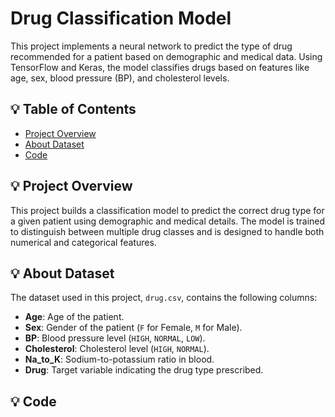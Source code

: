 # Drug Classification Model

This project implements a neural network to predict the type of drug recommended for a patient based on demographic and medical data. Using TensorFlow and Keras, the model classifies drugs based on features like age, sex, blood pressure (BP), and cholesterol levels. 

## 💡 Table of Contents
- [Project Overview](#project-overview)
- [About Dataset](#dataset)
- [Code](#code)

## 💡 Project Overview
This project builds a classification model to predict the correct drug type for a given patient using demographic and medical details. The model is trained to distinguish between multiple drug classes and is designed to handle both numerical and categorical features. 

## 💡 About Dataset
The dataset used in this project, `drug.csv`, contains the following columns:
- **Age**: Age of the patient.
- **Sex**: Gender of the patient (`F` for Female, `M` for Male).
- **BP**: Blood pressure level (`HIGH`, `NORMAL`, `LOW`).
- **Cholesterol**: Cholesterol level (`HIGH`, `NORMAL`).
- **Na_to_K**: Sodium-to-potassium ratio in blood.
- **Drug**: Target variable indicating the drug type prescribed.

  

## 💡 Code





